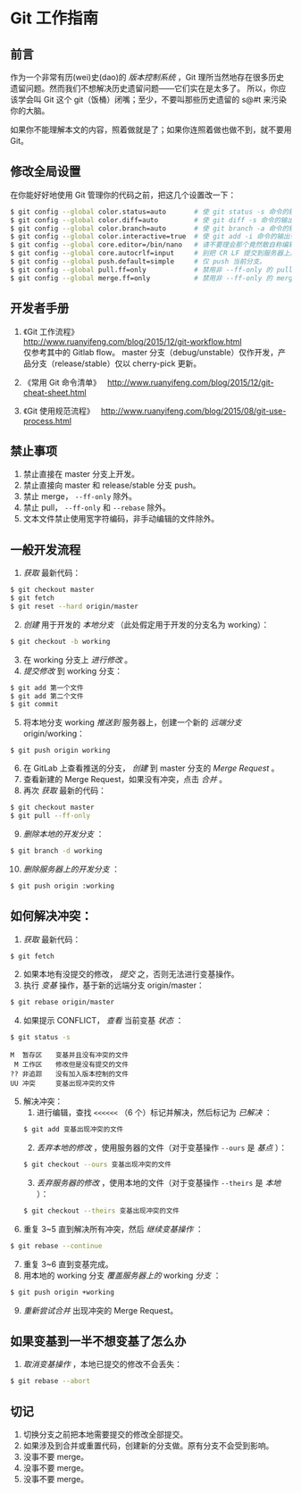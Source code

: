# Git 工作指南

## 前言

作为一个非常有历(wei)史(dao)的 _版本控制系统_ ，Git 理所当然地存在很多历史遗留问题。然而我们不想解决历史遗留问题——它们实在是太多了。
所以，你应该学会叫 Git 这个 git（饭桶）闭嘴；至少，不要叫那些历史遗留的 s@#t 来污染你的大脑。

如果你不能理解本文的内容，照着做就是了；如果你连照着做也做不到，就不要用 Git。

## 修改全局设置

在你能好好地使用 Git 管理你的代码之前，把这几个设置改一下：  
```sh
$ git config --global color.status=auto       # 使 git status -s 命令的输出带有颜色。
$ git config --global color.diff=auto         # 使 git diff -s 命令的输出带有颜色。
$ git config --global color.branch=auto       # 使 git branch -a 命令的输出带有颜色。
$ git config --global color.interactive=true  # 使 git add -i 命令的输出带有颜色。
$ git config --global core.editor=/bin/nano   # 请不要理会那个竟然敢自称编辑器的叫 vi 的傻逼。
$ git config --global core.autocrlf=input     # 别把 CR LF 提交到服务器上。
$ git config --global push.default=simple     # 仅 push 当前分支。
$ git config --global pull.ff=only            # 禁用非 --ff-only 的 pull 操作。
$ git config --global merge.ff=only           # 禁用非 --ff-only 的 merge 操作。
```

## 开发者手册

1. 《Git 工作流程》  
<http://www.ruanyifeng.com/blog/2015/12/git-workflow.html>  
仅参考其中的 Gitlab flow。
master 分支（debug/unstable）仅作开发，产品分支（release/stable）仅以 cherry-pick 更新。

2. 《常用 Git 命令清单》  
<http://www.ruanyifeng.com/blog/2015/12/git-cheat-sheet.html>

3. 《Git 使用规范流程》  
<http://www.ruanyifeng.com/blog/2015/08/git-use-process.html>

## 禁止事项

1. 禁止直接在 master 分支上开发。
2. 禁止直接向 master 和 release/stable 分支 push。
3. 禁止 merge， `--ff-only` 除外。
4. 禁止 pull， `--ff-only` 和 `--rebase` 除外。
5. 文本文件禁止使用宽字符编码，非手动编辑的文件除外。

## 一般开发流程

1. _获取_ 最新代码：  
```sh
$ git checkout master
$ git fetch
$ git reset --hard origin/master
```
2. _创建_ 用于开发的 _本地分支_ （此处假定用于开发的分支名为 working）：  
```sh
$ git checkout -b working
```
3. 在 working 分支上 _进行修改_ 。  
4. _提交修改_ 到 working 分支：  
```sh
$ git add 第一个文件
$ git add 第二个文件
$ git commit
```
5. 将本地分支 working _推送到_ 服务器上，创建一个新的 _远端分支_ origin/working：  
```
$ git push origin working
```
6. 在 GitLab 上查看推送的分支， _创建_ 到 master 分支的 _Merge Request_ 。  
7. 查看新建的 Merge Request，如果没有冲突，点击 _合并_ 。  
8. 再次 _获取_ 最新的代码：  
```sh
$ git checkout master
$ git pull --ff-only
```
9. _删除本地的开发分支_ ：  
```sh
$ git branch -d working
```
10. _删除服务器上的开发分支_ ：  
```sh
$ git push origin :working
```

## 如何解决冲突：

1. _获取_ 最新代码：  
```sh
$ git fetch
```
2. 如果本地有没提交的修改， _提交_ 之，否则无法进行变基操作。  
3. 执行 _变基_ 操作，基于新的远端分支 origin/master：  
```sh
$ git rebase origin/master
```
4. 如果提示 CONFLICT， _查看_ 当前变基 _状态_ ：  
```sh
$ git status -s
```
```text
M  暂存区　　变基并且没有冲突的文件
 M 工作区　　修改但是没有提交的文件
?? 非追踪　　没有加入版本控制的文件
UU 冲突　　　变基出现冲突的文件
```
5. 解决冲突：  
    1. 进行编辑，查找 `<<<<<<` （6 个）标记并解决，然后标记为 _已解决_ ：  
    ```sh
    $ git add 变基出现冲突的文件
    ```
    2. _丢弃本地的修改_ ，使用服务器的文件（对于变基操作 `--ours` 是 _基点_ ）：  
    ```sh
    $ git checkout --ours 变基出现冲突的文件
    ```
    3. _丢弃服务器的修改_ ，使用本地的文件（对于变基操作 `--theirs` 是 _本地_ ）：  
    ```sh
    $ git checkout --theirs 变基出现冲突的文件
    ```
6. 重复 3~5 直到解决所有冲突，然后 _继续变基操作_ ：  
```sh
$ git rebase --continue
```
7. 重复 3~6 直到变基完成。  
8. 用本地的 working 分支 _覆盖服务器上的_ working _分支_ ：  
```sh
$ git push origin +working
```
9. _重新尝试合并_ 出现冲突的 Merge Request。  

## 如果变基到一半不想变基了怎么办

1. _取消变基操作_ ，本地已提交的修改不会丢失：  
```sh
$ git rebase --abort
```

## 切记

1. 切换分支之前把本地需要提交的修改全部提交。  
2. 如果涉及到合并或重置代码，创建新的分支做。原有分支不会受到影响。  
3. 没事不要 merge。  
4. 没事不要 merge。  
5. 没事不要 merge。  

